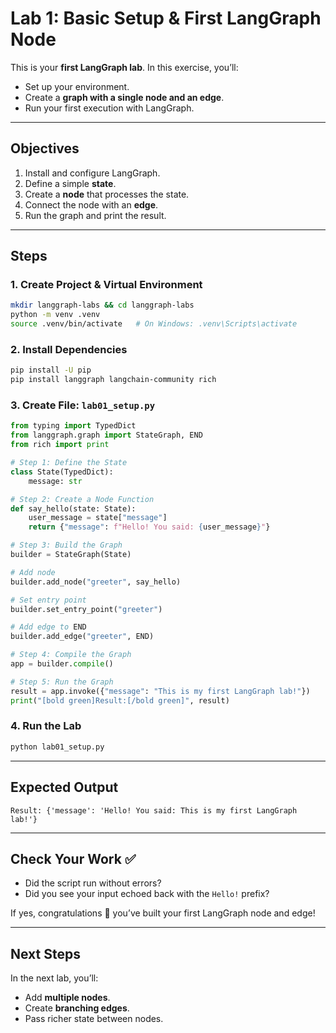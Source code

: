 # Lab 1: Basic Setup & First LangGraph Node

This is your **first LangGraph lab**. In this exercise, you’ll:

* Set up your environment.
* Create a **graph with a single node and an edge**.
* Run your first execution with LangGraph.

---

## Objectives

1. Install and configure LangGraph.
2. Define a simple **state**.
3. Create a **node** that processes the state.
4. Connect the node with an **edge**.
5. Run the graph and print the result.

---

## Steps

### 1. Create Project & Virtual Environment

```bash
mkdir langgraph-labs && cd langgraph-labs
python -m venv .venv
source .venv/bin/activate   # On Windows: .venv\Scripts\activate
```

### 2. Install Dependencies

```bash
pip install -U pip
pip install langgraph langchain-community rich
```

### 3. Create File: `lab01_setup.py`

```python
from typing import TypedDict
from langgraph.graph import StateGraph, END
from rich import print

# Step 1: Define the State
class State(TypedDict):
    message: str

# Step 2: Create a Node Function
def say_hello(state: State):
    user_message = state["message"]
    return {"message": f"Hello! You said: {user_message}"}

# Step 3: Build the Graph
builder = StateGraph(State)

# Add node
builder.add_node("greeter", say_hello)

# Set entry point
builder.set_entry_point("greeter")

# Add edge to END
builder.add_edge("greeter", END)

# Step 4: Compile the Graph
app = builder.compile()

# Step 5: Run the Graph
result = app.invoke({"message": "This is my first LangGraph lab!"})
print("[bold green]Result:[/bold green]", result)
```

### 4. Run the Lab

```bash
python lab01_setup.py
```

---

## Expected Output

```text
Result: {'message': 'Hello! You said: This is my first LangGraph lab!'}
```

---

## Check Your Work ✅

* Did the script run without errors?
* Did you see your input echoed back with the `Hello!` prefix?

If yes, congratulations 🎉 you’ve built your first LangGraph node and edge!

---

## Next Steps

In the next lab, you’ll:

* Add **multiple nodes**.
* Create **branching edges**.
* Pass richer state between nodes.
